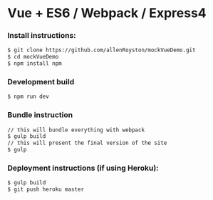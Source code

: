 # Vue + ES6 / Webpack / Express4

### Install instructions:
```sh
$ git clone https://github.com/allenRoyston/mockVueDemo.git
$ cd mockVueDemo
$ npm install npm
```

### Development build
```sh
$ npm run dev
```

### Bundle instruction
```sh
// this will bundle everything with webpack
$ gulp build
// this will present the final version of the site
$ gulp
```

### Deployment instructions (if using Heroku):
```sh
$ gulp build
$ git push heroku master
```
